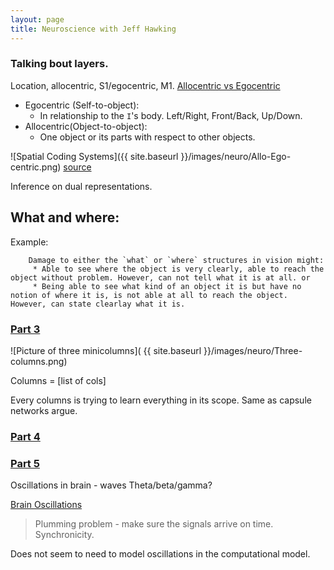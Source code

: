 ```yaml
---
layout: page
title: Neuroscience with Jeff Hawking
---
```


<!--excerpt-->

### Talking bout layers.
Location, allocentric, S1/egocentric, M1.
[Allocentric vs Egocentric](http://www.nmr.mgh.harvard.edu/mkozhevnlab/?page_id=308)

* Egocentric (Self-to-object):
	* In relationship to the `I`'s body. Left/Right, Front/Back, Up/Down.
* Allocentric(Object-to-object):
	* One object or its parts with respect to other objects.

![Spatial Coding Systems]({{ site.baseurl }}/images/neuro/Allo-Ego-centric.png)
[source][1]

[1]: http://www.nmr.mgh.harvard.edu/mkozhevnlab/?page_id=308o 

Inference on dual representations.

What and where:
--------------

Example:

		Damage to either the `what` or `where` structures in vision might:
		 * Able to see where the object is very clearly, able to reach the object without problem. However, can not tell what it is at all. or
		 * Being able to see what kind of an object it is but have no notion of where it is, is not able at all to reach the object. However, can state clearlay what it is.


### [Part 3](https://www.youtube.com/watch?v=H82S8wjE-Nk)

![Picture of three minicolumns]( {{ site.baseurl }}/images/neuro/Three-columns.png)

Columns = [list of cols]

Every columns is trying to learn everything in its scope.
Same as capsule networks argue.

### [Part 4](https://www.youtube.com/watch?v=Q3vva3Je1-Q)


### [Part 5](https://www.youtube.com/watch?v=VHUvUflFR7w)
Oscillations in brain - waves Theta/beta/gamma? 

[Brain Oscillations](http://www.brainworksneurotherapy.com/what-are-brainwaves)

> Plumming problem - make sure the signals arrive on time. Synchronicity.

Does not seem to need to model oscillations in the computational model.


